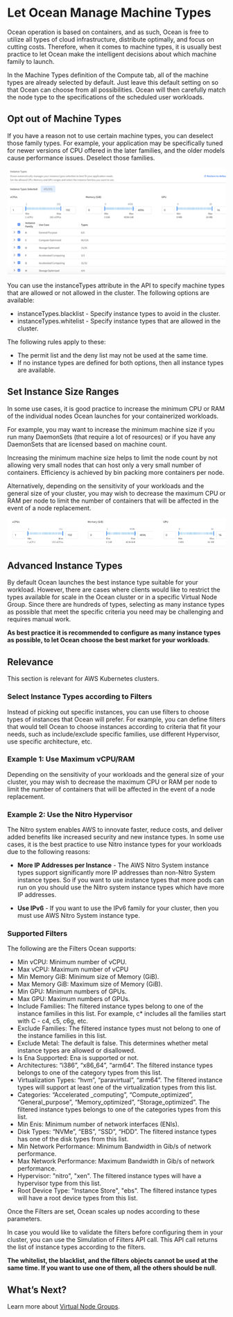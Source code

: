 # Let Ocean Manage Machine Types

Ocean operation is based on containers, and as such, Ocean is free to utilize all types of cloud infrastructure, distribute optimally, and focus on cutting costs. Therefore, when it comes to machine types, it is usually best practice to let Ocean make the intelligent decisions about which machine family to launch.

In the Machine Types definition of the Compute tab, all of the machine types are already selected by default. Just leave this default setting on so that Ocean can choose from all possibilities. Ocean will then carefully match the node type to the specifications of the scheduled user workloads.

## Opt out of Machine Types

If you have a reason not to use certain machine types, you can deselect those family types. For example, your application may be specifically tuned for newer versions of CPU offered in the later families, and the older models cause performance issues. Deselect those families.

<img src="/ocean/_media/tips-image-types-03.png" />

You can use the instanceTypes attribute in the API to specify machine types that are allowed or not allowed in the cluster. The following options are available:

* instanceTypes.blacklist - Specify instance types to avoid in the cluster.
* instanceTypes.whitelist - Specify instance types that are allowed in the cluster.

The following rules apply to these:

* The permit list and the deny list may not be used at the same time.
* If no instance types are defined for both options, then all instance types are available.

## Set Instance Size Ranges

In some use cases, it is good practice to increase the minimum CPU or RAM of the individual nodes Ocean launches for your containerized workloads.

For example, you may want to increase the minimum machine size if you run many DaemonSets (that require a lot of resources) or if you have any DaemonSets that are licensed based on machine count.

Increasing the minimum machine size helps to limit the node count by not allowing very small nodes that can host only a very small number of containers. Efficiency is achieved by bin packing more containers per node.

Alternatively, depending on the sensitivity of your workloads and the general size of your cluster, you may wish to decrease the maximum CPU or RAM per node to limit the number of containers that will be affected in the event of a node replacement.

<img src="/ocean/_media/tips-image-types-04.png" />

## Advanced Instance Types

By default Ocean launches the best instance type suitable for your workload. However, there are cases where clients would like to restrict the types available for scale in the Ocean cluster or in a specific Virtual Node Group. Since there are hundreds of types, selecting as many instance types as possible that meet the specific criteria you need may be challenging and requires manual work.   

**As best practice it is recommended to configure as many instance types as possible, to let Ocean choose the best market for your workloads**.

## Relevance

This section is relevant for AWS Kubernetes clusters.  

### Select Instance Types according to Filters

Instead of picking out specific instances, you can use filters to choose types of instances that Ocean will prefer. For example, you can define filters that would tell Ocean to choose instances according to criteria that fit your needs, such as include/exclude specific families, use different Hypervisor, use specific architecture, etc.

### Example 1: Use Maximum vCPU/RAM

Depending on the sensitivity of your workloads and the general size of your cluster, you may wish to decrease the maximum CPU or RAM per node to limit the number of containers that will be affected in the event of a node replacement.

### Example 2: Use the Nitro Hypervisor

The Nitro system enables AWS to innovate faster, reduce costs, and deliver added benefits like increased security and new instance types.
In some use cases, it is the best practice to use Nitro instance types for your workloads due to the following reasons:

* **More IP Addresses per Instance** - The AWS Nitro System instance types support significantly more IP addresses than non-Nitro System instance types. So if you want to use instance types that more pods can run on you should use the Nitro system instance types which have more IP addresses.

* **Use IPv6** - If you want to use the IPv6 family for your cluster, then you must use AWS Nitro System instance type.

### Supported Filters

The following are the Filters Ocean supports:

* Min vCPU: Minimum number of vCPU.
* Max vCPU:  Maximum number of vCPU
* Min Memory GiB: Minimum size of Memory (GiB).  
* Max Memory GiB: Maximum size of Memory (GiB).  
* Min GPU: Minimum numbers of GPUs.  
* Max GPU: Maximum numbers of GPUs.    
* Include Families: The filtered instance types belong to one of the instance families in this list. For example, c* includes all the families start with C - c4, c5, c6g, etc.
* Exclude Families: The filtered instance types must not belong to one of the instance families in this list.
* Exclude Metal: The default is false. This determines whether metal instance types are allowed or disallowed.   
* Is Ena Supported: Ena is supported or not.  
* Architectures: “i386”, “x86_64”, “arm64”. The filtered instance types belongs to one of the category types from this list.
* Virtualization Types: “hvm”, “paravirtual”, “arm64”. The filtered instance types will support at least one of the virtualization types from this list.  
* Categories: “Accelerated _computing”, “Compute_optimized”, “General_purpose”, “Memory_optimized”, “Storage_optimized”. The filtered instance types belongs to one of the categories types from this list.             
* Min Enis: Minimum number of network interfaces (ENIs).  
* Disk Types: “NVMe”, “EBS”, “SSD”, “HDD”. The filtered instance types has one of the disk types from this list.  
* Min Network Performance:  Minimum Bandwidth in Gib/s of network performance.  
* Max Network Performance: Maximum Bandwidth in Gib/s of network performance.
* Hypervisor: "nitro", "xen". The filtered instance types will have a hypervisor type from this list.  
* Root Device Type: "Instance Store", "ebs". The filtered instance types will have a root device types from this list.  

Once the Filters are set, Ocean scales up nodes according to these parameters.

In case you would like to validate the filters before configuring them in your cluster, you can use the Simulation of Filters API call. This API call returns the list of instance types according to the filters.

**The whitelist, the blacklist, and the filters objects cannot be used at the same time. If you want to use one of them, all the others should be null**.

## What’s Next?
Learn more about [Virtual Node Groups](ocean/features/vngs/). 

